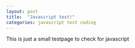 ```yaml
---
layout: post
title:  "Javascript test!"
categories: javascript test coding
---
```


This is just a small testpage to check for javascript
